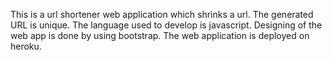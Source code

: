 This is a url shortener web application which shrinks a url.
The generated URL is unique.
The language used to develop is javascript.
Designing of the web app is done by using bootstrap.
The web application is deployed on heroku.